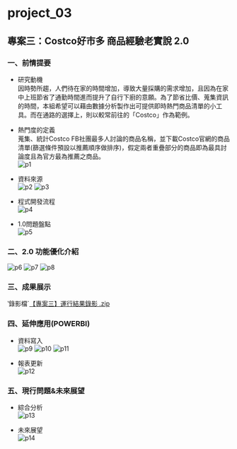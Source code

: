 # project_03

## 專案三：Costco好市多 商品經驗老實說 2.0</br>

### 一、前情提要
* 研究動機</br>
因時勢所趨，人們待在家的時間增加，導致大量採購的需求增加，且因為在家中上班節省了通勤時間進而提升了自行下廚的意願。為了節省比價、蒐集資訊的時間，本組希望可以藉由數據分析製作出可提供即時熱門商品清單的小工具。而在通路的選擇上，則以較常前往的「Costco」作為範例。</br>

* 熱門度的定義</br>
蒐集、統計Costco FB社團最多人討論的商品名稱，並下載Costco官網的商品清單(篩選條件預設以推薦順序做排序)，假定兩者重疊部分的商品即為最具討論度且為官方最為推薦之商品。</br>
![p1](https://github.com/yininghsu10/project_03/blob/main/%E6%88%AA%E5%9C%96/p1.png)

* 資料來源</br>
![p2](https://github.com/yininghsu10/project_03/blob/main/%E6%88%AA%E5%9C%96/p2.png)
![p3](https://github.com/yininghsu10/project_03/blob/main/%E6%88%AA%E5%9C%96/p3.png)

* 程式開發流程</br>
![p4](https://github.com/yininghsu10/project_03/blob/main/%E6%88%AA%E5%9C%96/p4.png)

* 1.0問題盤點</br>
![p5](https://github.com/yininghsu10/project_03/blob/main/%E6%88%AA%E5%9C%96/p5.png)

### 二、2.0 功能優化介紹</br>
![p6](https://github.com/yininghsu10/project_03/blob/main/%E6%88%AA%E5%9C%96/p6.png)
![p7](https://github.com/yininghsu10/project_03/blob/main/%E6%88%AA%E5%9C%96/p7.png)
![p8](https://github.com/yininghsu10/project_03/blob/main/%E6%88%AA%E5%9C%96/p8.png)

### 三、成果展示</br>
‵錄影檔`[【專案三】運行結果錄影 .zip](https://github.com/yininghsu10/project_03/files/9086259/default.zip)


### 四、延伸應用(POWERBI)</br>
* 資料寫入</br>
![p9](https://github.com/yininghsu10/project_03/blob/main/%E6%88%AA%E5%9C%96/p9.png)
![p10](https://github.com/yininghsu10/project_03/blob/main/%E6%88%AA%E5%9C%96/p10.png)
![p11](https://github.com/yininghsu10/project_03/blob/main/%E6%88%AA%E5%9C%96/p11.png)

* 報表更新</br>
![p12](https://github.com/yininghsu10/project_03/blob/main/%E6%88%AA%E5%9C%96/p12.png)

### 五、現行問題&未來展望</br>
* 綜合分析</br>
![p13](https://github.com/yininghsu10/project_03/blob/main/%E6%88%AA%E5%9C%96/p13.png)

* 未來展望</br>
![p14](https://github.com/yininghsu10/project_03/blob/main/%E6%88%AA%E5%9C%96/p13.png)
